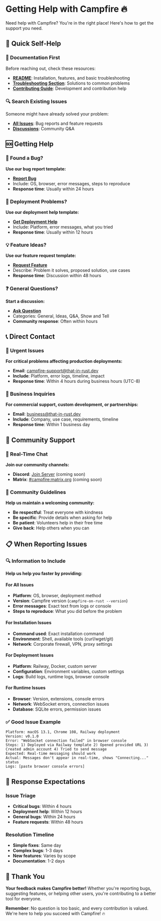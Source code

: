 # Getting Help with Campfire 🔥

Need help with Campfire? You're in the right place! Here's how to get the support you need.

## 🚀 Quick Self-Help

### 📖 Documentation First
Before reaching out, check these resources:
- **[README](../README.md)**: Installation, features, and basic troubleshooting
- **[Troubleshooting Section](../README.md#-troubleshooting)**: Solutions to common problems
- **[Contributing Guide](../CONTRIBUTING.md)**: Development and contribution help

### 🔍 Search Existing Issues
Someone might have already solved your problem:
- **[All Issues](https://github.com/that-in-rust/campfire-on-rust/issues)**: Bug reports and feature requests
- **[Discussions](https://github.com/that-in-rust/campfire-on-rust/discussions)**: Community Q&A

## 🆘 Getting Help

### 🐛 Found a Bug?
**Use our bug report template:**
- **[Report Bug](https://github.com/that-in-rust/campfire-on-rust/issues/new?template=bug_report.md)**
- Include: OS, browser, error messages, steps to reproduce
- **Response time**: Usually within 24 hours

### 🚀 Deployment Problems?
**Use our deployment help template:**
- **[Get Deployment Help](https://github.com/that-in-rust/campfire-on-rust/issues/new?template=deployment_help.md)**
- Include: Platform, error messages, what you tried
- **Response time**: Usually within 12 hours

### 💡 Feature Ideas?
**Use our feature request template:**
- **[Request Feature](https://github.com/that-in-rust/campfire-on-rust/issues/new?template=feature_request.md)**
- Describe: Problem it solves, proposed solution, use cases
- **Response time**: Discussion within 48 hours

### ❓ General Questions?
**Start a discussion:**
- **[Ask Question](https://github.com/that-in-rust/campfire-on-rust/discussions/new)**
- Categories: General, Ideas, Q&A, Show and Tell
- **Community response**: Often within hours

## 📞 Direct Contact

### 🚨 Urgent Issues
**For critical problems affecting production deployments:**
- **Email**: [campfire-support@that-in-rust.dev](mailto:campfire-support@that-in-rust.dev)
- **Include**: Platform, error logs, timeline, impact
- **Response time**: Within 4 hours during business hours (UTC-8)

### 💼 Business Inquiries
**For commercial support, custom development, or partnerships:**
- **Email**: [business@that-in-rust.dev](mailto:business@that-in-rust.dev)
- **Include**: Company, use case, requirements, timeline
- **Response time**: Within 1 business day

## 🤝 Community Support

### 💬 Real-Time Chat
**Join our community channels:**
- **Discord**: [Join Server](https://discord.gg/campfire-rust) (coming soon)
- **Matrix**: [#campfire:matrix.org](https://matrix.to/#/#campfire:matrix.org) (coming soon)

### 🌟 Community Guidelines
**Help us maintain a welcoming community:**
- **Be respectful**: Treat everyone with kindness
- **Be specific**: Provide details when asking for help
- **Be patient**: Volunteers help in their free time
- **Give back**: Help others when you can

## 📋 When Reporting Issues

### 🔍 Information to Include
**Help us help you faster by providing:**

#### For All Issues
- **Platform**: OS, browser, deployment method
- **Version**: Campfire version (`campfire-on-rust --version`)
- **Error messages**: Exact text from logs or console
- **Steps to reproduce**: What you did before the problem

#### For Installation Issues
- **Command used**: Exact installation command
- **Environment**: Shell, available tools (curl/wget/git)
- **Network**: Corporate firewall, VPN, proxy settings

#### For Deployment Issues
- **Platform**: Railway, Docker, custom server
- **Configuration**: Environment variables, custom settings
- **Logs**: Build logs, runtime logs, browser console

#### For Runtime Issues
- **Browser**: Version, extensions, console errors
- **Network**: WebSocket errors, connection issues
- **Database**: SQLite errors, permission issues

### ✅ Good Issue Example
```
Platform: macOS 13.1, Chrome 108, Railway deployment
Version: v0.1.0
Error: "WebSocket connection failed" in browser console
Steps: 1) Deployed via Railway template 2) Opened provided URL 3) Created admin account 4) Tried to send message
Expected: Real-time messaging should work
Actual: Messages don't appear in real-time, shows "Connecting..." status
Logs: [paste browser console errors]
```

## 🎯 Response Expectations

### Issue Triage
- **Critical bugs**: Within 4 hours
- **Deployment help**: Within 12 hours  
- **General bugs**: Within 24 hours
- **Feature requests**: Within 48 hours

### Resolution Timeline
- **Simple fixes**: Same day
- **Complex bugs**: 1-3 days
- **New features**: Varies by scope
- **Documentation**: 1-2 days

## 🙏 Thank You

**Your feedback makes Campfire better!** Whether you're reporting bugs, suggesting features, or helping other users, you're contributing to a better tool for everyone.

**Remember**: No question is too basic, and every contribution is valued. We're here to help you succeed with Campfire! 🔥
